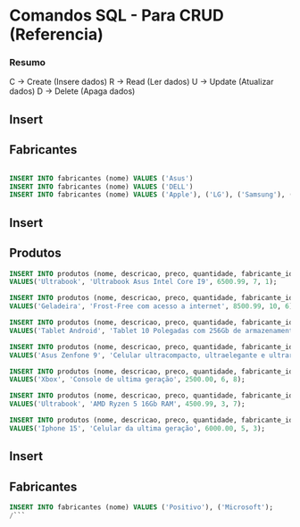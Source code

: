 # Comandos SQL - Para CRUD (Referencia)

### Resumo

C -> Create (Insere dados)
R -> Read (Ler dados)
U -> Update (Atualizar dados)
D -> Delete (Apaga dados)

## Insert
## Fabricantes

```sql

INSERT INTO fabricantes (nome) VALUES ('Asus')
INSERT INTO fabricantes (nome) VALUES ('DELL')
INSERT INTO fabricantes (nome) VALUES ('Apple'), ('LG'), ('Samsung'), ('Brastemp')
```

## Insert
## Produtos

```sql
INSERT INTO produtos (nome, descricao, preco, quantidade, fabricante_id)
VALUES('Ultrabook', 'Ultrabook Asus Intel Core I9', 6500.99, 7, 1);

INSERT INTO produtos (nome, descricao, preco, quantidade, fabricante_id)
VALUES('Geladeira', 'Frost-Free com acesso a internet', 8500.99, 10, 6);

INSERT INTO produtos (nome, descricao, preco, quantidade, fabricante_id)
VALUES('Tablet Android', 'Tablet 10 Polegadas com 256Gb de armazenamento', 4900.99, 3, 5);

INSERT INTO produtos (nome, descricao, preco, quantidade, fabricante_id)
VALUES('Asus Zenfone 9', 'Celular ultracompacto, ultraelegante e ultrarrápido', 4500.99, 4, 1);

INSERT INTO produtos (nome, descricao, preco, quantidade, fabricante_id)
VALUES('Xbox', 'Console de ultima geração', 2500.00, 6, 8);

INSERT INTO produtos (nome, descricao, preco, quantidade, fabricante_id)
VALUES('Ultrabook', 'AMD Ryzen 5 16Gb RAM', 4500.99, 3, 7);

INSERT INTO produtos (nome, descricao, preco, quantidade, fabricante_id)
VALUES('Iphone 15', 'Celular da ultima geração', 6000.00, 5, 3);

```

## Insert
## Fabricantes

```sql
INSERT INTO fabricantes (nome) VALUES ('Positivo'), ('Microsoft');
/```